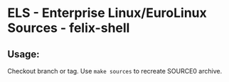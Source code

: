 # ELS - Enterprise Linux/EuroLinux Sources - felix-shell
 
## Usage:
  Checkout branch or tag. Use `make sources` to recreate  SOURCE0 archive.
